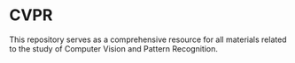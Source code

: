 # CVPR
 This repository serves as a comprehensive resource for all materials related to the study of Computer Vision and Pattern Recognition.
